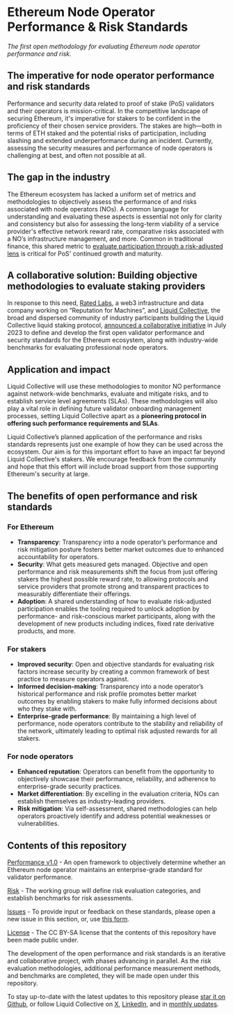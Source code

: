 # Ethereum Node Operator Performance & Risk Standards 
<i>The first open methodology for evaluating Ethereum node operator performance and risk.</i>

## The imperative for node operator performance and risk standards

Performance and security data related to proof of stake (PoS) validators and their operators is mission-critical. In the competitive landscape of securing Ethereum, it's imperative for stakers to be confident in the proficiency of their chosen service providers. The stakes are high—both in terms of ETH staked and the potential risks of participation, including slashing and extended underperformance during an incident. Currently, assessing the security measures and performance of node operators is challenging at best, and often not possible at all.


## The gap in the industry

The Ethereum ecosystem has lacked a uniform set of metrics and methodologies to objectively assess the performance of and risks associated with node operators (NOs). A common language for understanding and evaluating these aspects is essential not only for clarity and consistency but also for assessing the long-term viability of a service provider's effective network reward rate, comparative risks associated with a NO’s infrastructure management, and more. Common in traditional finance, this shared metric to [evaluate participation through a risk-adjusted lens](https://alluvial.finance/risk-adjusted-reward/) is critical for PoS' continued growth and maturity.


## A collaborative solution: Building objective methodologies to evaluate staking providers 

In response to this need, [Rated Labs](https://www.rated.network/?network=mainnet&view=pool&timeWindow=1d&page=1&poolType=all), a web3 infrastructure and data company working on “Reputation for Machines”, and [Liquid Collective](https://liquidcollective.io/), the broad and dispersed community of industry participants building the Liquid Collective liquid staking protocol, [announced a collaborative initiative](https://liquidcollective.io/announcing-validator-standards/) in July 2023 to define and develop the first open validator performance and security standards for the Ethereum ecosystem, along with industry-wide benchmarks for evaluating professional node operators.


## Application and impact 

Liquid Collective will use these methodologies to monitor NO performance against network-wide benchmarks, evaluate and mitigate risks, and to establish service level agreements (SLAs). These methodologies will also play a vital role in defining future validator onboarding management processes, setting Liquid Collective apart as a <b>pioneering protocol in offering such performance requirements and SLAs</b>.

Liquid Collective’s planned application of the performance and risks standards represents just one example of how they can be used across the ecosystem. Our aim is for this important effort to have an impact far beyond Liquid Collective's stakers. We encourage feedback from the community and hope that this effort will include broad support from those supporting Ethereum's security at large. 

## The benefits of open performance and risk standards

### For Ethereum 
<ul>
<li><b>Transparency</b>: Transparency into a node operator’s performance and risk mitigation posture fosters better market outcomes due to enhanced accountability for operators.</li>
<li><b>Security</b>: What gets measured gets managed. Objective and open performance and risk measurements shift the focus from just offering stakers the highest possible reward rate, to allowing protocols and service providers that promote strong and transparent practices to measurably differentiate their offerings.</li>
<li><b>Adoption</b>: A shared understanding of how to evaluate risk-adjusted participation enables the tooling required to unlock adoption by performance- and risk-conscious market participants, along with the development of new products including indices, fixed rate derivative products, and more. </li>
</ul>

### For stakers
<ul>
<li><b>Improved security</b>: Open and objective standards for evaluating risk factors increase security by creating a common framework of best practice to measure operators against.</li>
<li><b>Informed decision-making</b>: Transparency into a node operator’s historical performance and risk profile promotes better market outcomes by enabling stakers to make fully informed decisions about who they stake with. </li>
<li><b>Enterprise-grade performance</b>: By maintaining a high level of performance, node operators contribute to the stability and reliability of the network, ultimately leading to optimal risk adjusted rewards for all stakers.</li>
</ul>

### For node operators
<ul>
<li><b>Enhanced reputation</b>: Operators can benefit from the opportunity to objectively showcase their performance, reliability, and adherence to enterprise-grade security practices. </li>
<li><b>Market differentiation</b>: By excelling in the evaluation criteria, NOs can establish themselves as industry-leading providers.</li>
<li><b>Risk mitigation</b>: Via self-assessment, shared methodologies can help operators proactively identify and address potential weaknesses or vulnerabilities.</li>
</ul>


## Contents of this repository

[Performance v1.0](/performance-nodeoperators/README.md) - An open framework to objectively determine whether an Ethereum node operator maintains an enterprise-grade standard for validator performance.

[Risk](/risk-nodeoperators/README.md) - The working group will define risk evaluation categories, and establish benchmarks for risk assessments.

[Issues](https://github.com/liquid-collective/protocol-standards/issues) - To provide input or  feedback on these standards, please open a new issue in this section, or, use [this form](https://docs.google.com/forms/d/e/1FAIpQLScVkbYCY819fahbu9NsgLUozlcNPcuJ52zxaZ5w0PH-Qa_sUg/viewform). 

[License](/LICENSE) - The CC BY-SA license that the contents of this repository have been made public under.

The development of the open performance and risk standards is an iterative and collaborative project, with phases advancing in parallel. As the risk evaluation methodologies, additional performance measurement methods, and benchmarks are completed, they will be made open under this repository. 

To stay up-to-date with the latest updates to this repository please [star it on Github](https://docs.github.com/en/get-started/exploring-projects-on-github/saving-repositories-with-stars), or follow Liquid Collective on [X](https://twitter.com/liquid_col), [LinkedIn](https://www.linkedin.com/company/liquidcollective), and in [monthly updates](https://liquidcollective.io/newsletter/). 
